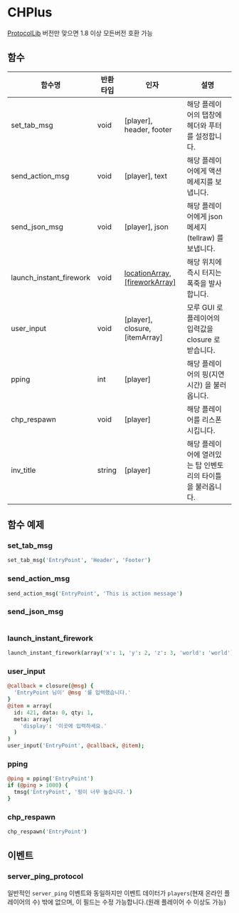 # CHPlus

[ProtocolLib](https://www.spigotmc.org/resources/protocollib.1997/) 버전만 맞으면 1.8 이상 모든버전 호환 가능

## 함수

| 함수명                    | 반환 타입 | 인자                                  | 설명                                                        |
| ---                     | ---       | ---                              | ---                                                         |
| set_tab_msg             | void      | [player], header, footer         | 해당 플레이어의 탭창에 헤더와 푸터를 설정합니다.            |
| send_action_msg         | void      | [player], text                   | 해당 플레이어에게 액션 메세지를 보냅니다.                         |
| send_json_msg           | void      | [player], json                   | 해당 플레이어에게 json 메세지(tellraw) 를 보냅니다.                 |
| launch_instant_firework | void      | [locationArray](http://wiki.sk89q.com/wiki/CommandHelper/Array_Formatting#Location_array), [[fireworkArray]](http://wiki.sk89q.com/wiki/CommandHelper/Staged/API/launch_firework#Description) | 해당 위치에 즉시 터지는 폭죽을 발사합니다.
| user_input              | void      | [player], closure, [itemArray]   | 모루 GUI 로 플레이어의 입력값을 closure 로 받습니다. |
| pping                   | int       | [player]                         |  해당 플레이어의 핑(지연시간) 을 불러옵니다.                                       |
| chp_respawn             | void      | [player]                         | 해당 플레이어를 리스폰시킵니다.                                                      |
| inv_title               | string    | [player]                         | 해당 플레이어에 열려있는 탑 인벤토리의 타이틀을 불러옵니다.                          |

## 함수 예제

### set_tab_msg
```coffeescript
set_tab_msg('EntryPoint', 'Header', 'Footer')
```

### send_action_msg
```coffeescript
send_action_msg('EntryPoint', 'This is action message')
```

### send_json_msg
```coffeescript

```

### launch_instant_firework
```coffeescript
launch_instant_firework(array('x': 1, 'y': 2, 'z': 3, 'world': 'world'))
```

### user_input
```coffeescript
@callback = closure(@msg) {
  'EntryPoint 님이' @msg '를 입력했습니다.'
}
@item = array(
  id: 421, data: 0, qty: 1,
  meta: array(
    'display': '이곳에 입력하세요.'
  )
)
user_input('EntryPoint', @callback, @item);
```

### pping
```coffeescript
@ping = pping('EntryPoint')
if (@ping > 1000) {
  tmsg('EntryPoint', '핑이 너무 높습니다.')
}
```

### chp_respawn
```coffeescript
chp_respawn('EntryPoint')
```

## 이벤트

### server_ping_protocol
일반적인 `server_ping` 이벤트와 동일하지만 이벤트 데이터가 `players`(현재 온라인 플레이어의 수) 밖에 없으며, 이 필드는 수정 가능합니다.(원래 플레이어 수 이상도 가능)